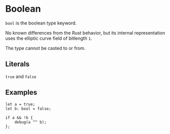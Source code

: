 # Boolean

`bool` is the boolean type keyword.

No known differences from the Rust behavior, but its internal representation
uses the elliptic curve field of bitlength `1`.

The type cannot be casted to or from.

## Literals

`true` and `false`

## Examples

```jab
let a = true;
let b: bool = false;

if a && !b {
    debug(a ^^ b);
};
```

